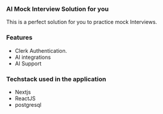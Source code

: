 ### AI Mock Interview Solution for you

This is a perfect solution for you to practice mock Interviews.

### Features

- Clerk Authentication.
- AI integrations
- AI Support

### Techstack used in the application

- Nextjs
- ReactJS
- postgresql
